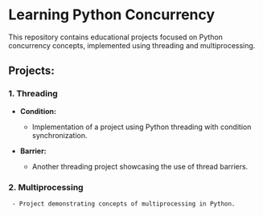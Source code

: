 # Learning Python Concurrency

This repository contains educational projects focused on Python concurrency concepts, implemented using threading and multiprocessing.

## Projects:

### 1. Threading
   - **Condition:**
     - Implementation of a project using Python threading with condition synchronization.

   - **Barrier:**
     - Another threading project showcasing the use of thread barriers.

### 2. Multiprocessing
     - Project demonstrating concepts of multiprocessing in Python.